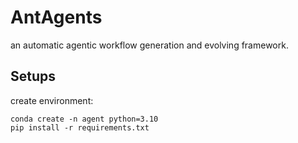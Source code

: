 
# AntAgents 
an automatic agentic workflow generation and evolving framework. 


## Setups 
create environment: 
```
conda create -n agent python=3.10 
pip install -r requirements.txt 
```